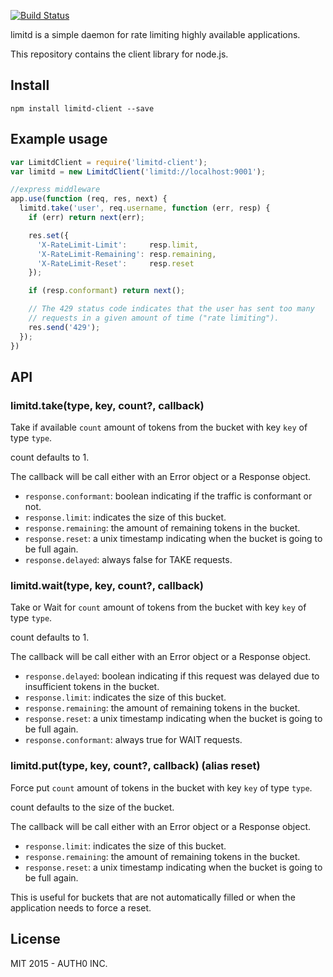 [![Build Status](https://travis-ci.org/auth0/limitd.svg)](https://travis-ci.org/limitd/node-client)

limitd is a simple daemon for rate limiting highly available applications.

This repository contains the client library for node.js.

## Install

```
npm install limitd-client --save
```

## Example usage

```javascript
var LimitdClient = require('limitd-client');
var limitd = new LimitdClient('limitd://localhost:9001');

//express middleware
app.use(function (req, res, next) {
  limitd.take('user', req.username, function (err, resp) {
    if (err) return next(err);

    res.set({
      'X-RateLimit-Limit':     resp.limit,
      'X-RateLimit-Remaining': resp.remaining,
      'X-RateLimit-Reset':     resp.reset
    });

    if (resp.conformant) return next();

    // The 429 status code indicates that the user has sent too many
    // requests in a given amount of time ("rate limiting").
    res.send('429');
  });
})
```

## API

### limitd.take(type, key, count?, callback)

Take if available `count` amount of tokens from the bucket with key `key` of type `type`.

count defaults to 1.

The callback will be call either with an Error object or a Response object.

-  `response.conformant`: boolean indicating if the traffic is conformant or not.
-  `response.limit`: indicates the size of this bucket.
-  `response.remaining`: the amount of remaining tokens in the bucket.
-  `response.reset`: a unix timestamp indicating when the bucket is going to be full again.
-  `response.delayed`: always false for TAKE requests.


### limitd.wait(type, key, count?, callback)

Take or Wait for `count` amount of tokens from the bucket with key `key` of type `type`.

count defaults to 1.

The callback will be call either with an Error object or a Response object.

-  `response.delayed`: boolean indicating if this request was delayed due to insufficient tokens in the bucket.
-  `response.limit`: indicates the size of this bucket.
-  `response.remaining`: the amount of remaining tokens in the bucket.
-  `response.reset`: a unix timestamp indicating when the bucket is going to be full again.
-  `response.conformant`: always true for WAIT requests.

### limitd.put(type, key, count?, callback) (alias reset)

Force put `count` amount of tokens in the bucket with key `key` of type `type`.

count defaults to the size of the bucket.

The callback will be call either with an Error object or a Response object.

-  `response.limit`: indicates the size of this bucket.
-  `response.remaining`: the amount of remaining tokens in the bucket.
-  `response.reset`: a unix timestamp indicating when the bucket is going to be full again.

This is useful for buckets that are not automatically filled or when the application needs to force a reset.

## License

MIT 2015 - AUTH0 INC.


